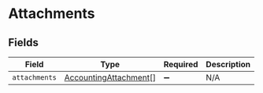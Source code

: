 # Attachments


## Fields

| Field                                                                 | Type                                                                  | Required                                                              | Description                                                           |
| --------------------------------------------------------------------- | --------------------------------------------------------------------- | --------------------------------------------------------------------- | --------------------------------------------------------------------- |
| `attachments`                                                         | [AccountingAttachment](../../models/shared/accountingattachment.md)[] | :heavy_minus_sign:                                                    | N/A                                                                   |